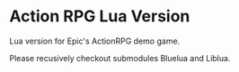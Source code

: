 # Action RPG Lua Version #

Lua version for Epic's ActionRPG demo game.

Please recusively checkout submodules Bluelua and Liblua.
